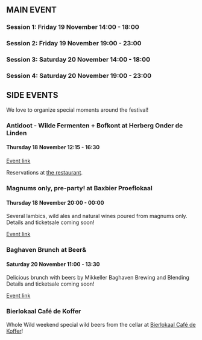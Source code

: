 ## MAIN EVENT

### Session 1: Friday 19 November 14:00 - 18:00 

### Session 2: Friday 19 November 19:00 - 23:00 

### Session 3: Saturday 20 November 14:00 - 18:00 

### Session 4: Saturday 20 November 19:00 - 23:00 

## SIDE EVENTS 

We love to organize special moments around the festival! 

### Antidoot - Wilde Fermenten + Bofkont at Herberg Onder de Linden  
#### Thursday 18 November 12:15 - 16:30

[Event link](https://fb.me/e/13umNfl1T)

Reservations at [the restaurant](https://www.herbergonderdelinden.com/reserveren).

### Magnums only, pre-party! at Baxbier Proeflokaal 
#### Thursday 18 November 20:00 - 00:00

Several lambics, wild ales and natural wines poured from magnums only. 
Details and ticketsale coming soon! 

[Event link](https://fb.me/e/PJwfgvQO)

### Baghaven Brunch at Beer&
#### Saturday 20 November 11:00 - 13:30

Delicious brunch with beers by Mikkeller Baghaven Brewing and Blending 
Details and ticketsale coming soon! 

[Event link](https://fb.me/e/2Rkegcg4i)

### Bierlokaal Café de Koffer

Whole Wild weekend special wild beers from the cellar at [Bierlokaal Café de Koffer](https://dekoffer.nl/)!